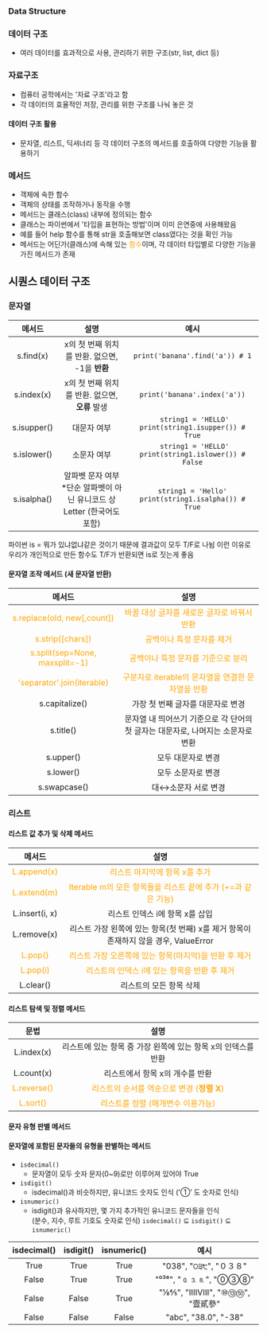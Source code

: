### Data Structure

### 데이터 구조
- 여러 데이터를 효과적으로 사용, 관리하기 위한 구조(str, list, dict 등)
### 자료구조
- 컴퓨터 공학에서는 '자료 구조'라고 함
- 각 데이터의 효율적인 저장, 관리를 위한 구조를 나눠 놓은 것
#### 데이터 구조 활용
- 문자열, 리스트, 딕셔너리 등 각 데이터 구조의 메서드를 호출하여 다양한 기능을 활용하기
### 메서드
- 객체에 속한 함수
- 객체의 상태를 조작하거나 동작을 수행
- 메서드는 클래스(class) 내부에 정의되는 함수
- 클래스는 파이썬에서 '타입을 표현하는 방법'이며 이미 은연중에 사용해왔음
- 예를 들어 help 함수를 통해 str을 호출해보면 class였다는 것을 확인 가능
- 메서드는 어딘가(클래스)에 속해 있는 <span style='color:orange;'>함수</span>이며, 각 데이터 타입별로 다양한 기능을 가진 메서드가 존재
## 시퀀스 데이터 구조
### 문자열
|        메서드      	|                                         설명                                        	|               예시              |
|:------------------:	|:-----------------------------------------------------------------------------------:	|:----------------------------:|
|      s.find(x)     	|     x의   첫 번째 위치를 반환. 없으면,   -1을 **반환**                                	|   `print('banana'.find('a')) # 1`
|      s.index(x)    	|     x의   첫 번째 위치를 반환. 없으면,   **오류** 발생                                  	|   `print('banana'.index('a'))`
|     s.isupper()    	|     대문자 여부                                                                     	| ` string1 = 'HELLO' print(string1.isupper()) # True`
|     s.islower()    	|     소문자 여부                                                                   	| ` string1 = 'HELLO'  print(string1.islower()) # False`
|     s.isalpha()    	|     알파벳 문자 여부      *단순 알파벳이 아닌 유니코드 상 Letter (한국어도 포함)    	|   `string1 = 'Hello'   print(string1.isalpha()) # True`

파이썬 is = 뭐가 있냐없냐같은 것이기 때문에 결과값이 모두 T/F로 나뉨
이런 이유로 우리가 개인적으로 만든 함수도 T/F가 반환되면 is로 짓는게 좋음

#### 문자열 조작 메서드 (새 문자열 반환)
|                  메서드                 	|                                              설명                                            	|
|:---------------------------------------:	|:--------------------------------------------------------------------------------------------:	|
|      <span style="color:orange"> s.replace(old,   new[,count]) </span>    	|    <span style="color:orange"> 바꿀 대상 글자를 새로운 글자로 바꿔서 반환 </span>                                              	|
|            <span style="color:orange"> s.strip([chars]) </span>           	|    <span style="color:orange"> 공백이나 특정 문자를 제거 </span>                                                               	|
|    <span style="color:orange"> s.split(sep=None,   maxsplit=-1) </span>   	|    <span style="color:orange"> 공백이나 특정 문자를 기준으로 분리 </span>                                                      	|
|      <span style="color:orange"> 'separator'.join(iterable) </span>     	|    <span style="color:orange"> 구분자로 iterable의 문자열을 연결한 문자열을 반환 </span>                                          |
|              s.capitalize()             	|     가장   첫 번째   글자를   대문자로   변경                                                	|
|                 s.title()               	|     문자열 내 띄어쓰기 기준으로 각 단어의 첫 글자는 대문자로,      나머지는 소문자로 변환    	|
|                 s.upper()               	|     모두   대문자로 변경                                                                     	|
|                 s.lower()               	|     모두   소문자로 변경                                                                     	|
|               s.swapcase()              	|     대↔소문자 서로 변경                                                                      	|

### 리스트
#### 리스트 값 추가 및 삭제 메서드
|          메서드         	|                                                   설명                                                  	|
|:-----------------------:	|:-------------------------------------------------------------------------------------------------------:	|
|        <span style="color:orange">L.append(x)</span>      	|     <span style="color:orange">리스트   마지막에 항목 x를   추가</span>                                                                   	|
|        <span style="color:orange">L.extend(m)</span>      	|     <span style="color:orange">Iterable m의   모든 항목들을 리스트 끝에 추가 (+=과   같은 기능) </span>                                   	|
|     L.insert(i,   x)    	|     리스트   인덱스 i에 항목 x를 삽입                                                                   	|
|        L.remove(x)      	|     리스트   가장 왼쪽에 있는 항목(첫 번째)   x를   제거     항목이 존재하지 않을 경우,   ValueError    	|
|          <span style="color:orange">L.pop()</span>        	|     <span style="color:orange">리스트   가장 오른쪽에 있는 항목(마지막)을   반환 후 제거</span>                                           	|
|         <span style="color:orange">L.pop(i)</span>        	|     <span style="color:orange">리스트의 인덱스 i에   있는 항목을 반환 후 제거 </span>                                                     	|
|         L.clear()       	|     리스트의 모든 항목 삭제                                                                             	|
#### 리스트 탐색 및 정렬 메서드
|               문법              	|                                   설명                                 	|
|:-------------------------------:	|:----------------------------------------------------------------------:	|
|     L.index(x)    	|     리스트에   있는 항목 중 가장 왼쪽에 있는 항목 x의 인덱스를 반환    	|
|            L.count(x)           	|     리스트에서 항목   x의 개수를 반환                                  	|
|            <span style="color:orange">L.reverse()</span>          	|     <span style="color:orange">리스트의 순서를 역순으로 변경 (**정렬 X**)</span>|
|             <span style="color:orange">L.sort()</span>            	|     <span style="color:orange">리스트를 정렬 (매개변수   이용가능)</span>  

#### 문자 유형 판별 메서드
#### 문자열에 포함된 문자들의 유형을 판별하는 메서드
- `isdecimal()`
    - 문자열이 모두 숫자 문자(0~9)로만 이루어져 있어야 True
- `isdigit()`
    - isdecimal()과 비슷하지만, 유니코드 숫자도 인식 ('①’ 도 숫자로 인식)
- `isnumeric()`
    - isdigit()과 유사하지만, 몇 가지 추가적인 유니코드 문자들을 인식 <br>(분수, 지수, 루트 기호도 숫자로 인식)
 `isdecimal()` ⊆ `isdigit()` ⊆ `isnumeric()`

|     isdecimal()    	|     isdigit()    	|     isnumeric()    	|                  예시                	|
|:------------------:	|:----------------:	|:------------------:	|:------------------------------------:	|
|         True       	|        True      	|         True       	|       "038",   "੦੩੮",   "０３８"     	|
|        False       	|        True      	|         True       	|          "⁰³⁸", "🄀⒊⒏", "⓪③⑧"         	|
|        False       	|       False      	|         True       	|     "⅛⅘", "ⅠⅢⅧ", "⑩⑬㊿", "壹貳參"    	|
|        False       	|       False      	|        False       	|          "abc", "38.0", "-38"        	|
